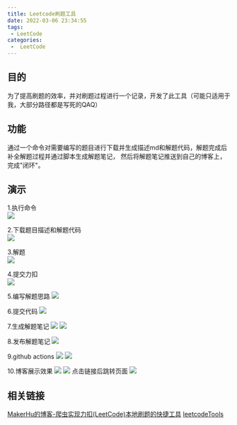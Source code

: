 ```yaml
---
title: Leetcode刷题工具
date: 2022-03-06 23:34:55
tags:
 - LeetCode
categories:
 -  LeetCode
---
```



## 目的
为了提高刷题的效率，并对刷题过程进行一个记录，开发了此工具（可能只适用于我，大部分路径都是写死的QAQ）

## 功能
通过一个命令对需要编写的题目进行下载并生成描述md和解题代码，解题完成后补全解题过程并通过脚本生成解题笔记，
然后将解题笔记推送到自己的博客上，完成"闭环"。

## 演示

1.执行命令    
![](https://tva1.sinaimg.cn/large/e6c9d24ely1h00lcbdgxbj20tu0gegmz.jpg)

2.下载题目描述和解题代码    
![](https://tva1.sinaimg.cn/large/e6c9d24ely1h00ldivz24j21ce0kumzl.jpg)

3.解题    
![](https://tva1.sinaimg.cn/large/e6c9d24ely1h00lfu57d7j21g60u0q6a.jpg)

4.提交力扣    
![](https://tva1.sinaimg.cn/large/e6c9d24ely1h00lgyosypj22180rcafc.jpg)

5.编写解题思路
![](https://tva1.sinaimg.cn/large/e6c9d24ely1h00lkigsg7j21g60u0jvp.jpg)

6.提交代码
![](https://tva1.sinaimg.cn/large/e6c9d24ely1h00llhegocj221i0km44k.jpg)

7.生成解题笔记
![](https://tva1.sinaimg.cn/large/e6c9d24ely1h00llvnhe9j20ns07q74m.jpg)
![](https://tva1.sinaimg.cn/large/e6c9d24ely1h00lmzt50kj21c00u0dlc.jpg)

8.发布解题笔记
![](https://tva1.sinaimg.cn/large/e6c9d24ely1h00lp6elwnj20ve0hgacm.jpg)

9.github actions
![](https://tva1.sinaimg.cn/large/e6c9d24ely1h00lq6k5szj22520u0gq6.jpg)
![](https://tva1.sinaimg.cn/large/e6c9d24ely1h00lsmz9vtj221o0u042e.jpg)

10.博客展示效果
![](https://tva1.sinaimg.cn/large/e6c9d24ely1h00ltofubsj21c00u0q8t.jpg)
![](https://tva1.sinaimg.cn/large/e6c9d24ely1h00lvc9j2hj20u01vvn29.jpg)
点击链接后跳转页面
![](https://tva1.sinaimg.cn/large/e6c9d24ely1h00lvyv922j21c00u00w0.jpg)



## 相关链接
[MakerHu的博客-爬虫实现力扣(LeetCode)本地刷题的快捷工具](https://blog.makerhu.com/posts/fe73207c.html)
[leetcodeTools](https://github.com/houcy7/LeetcodeTools)

